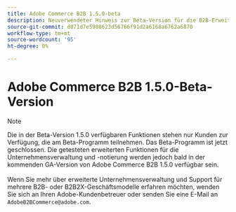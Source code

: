 ```yaml
---
title: Adobe Commerce B2B 1.5.0-beta
description: Neuverwendeter Hinweis zur Beta-Version für die B2B-Erweiterung
source-git-commit: d071d7e5908623d56766f91d2a6168a6762a6870
workflow-type: tm+mt
source-wordcount: '95'
ht-degree: 0%

---
```


# Adobe Commerce B2B 1.5.0-Beta-Version

>[!NOTE]
>
>Die in der Beta-Version 1.5.0 verfügbaren Funktionen stehen nur Kunden zur Verfügung, die am Beta-Programm teilnehmen. Das Beta-Programm ist jetzt geschlossen. Die getesteten erweiterten Funktionen für die Unternehmensverwaltung und -notierung werden jedoch bald in der kommenden GA-Version von Adobe Commerce B2B 1.5.0 verfügbar sein.<br><br>Wenn Sie mehr über erweiterte Unternehmensverwaltung und Support für mehrere B2B- oder B2B2X-Geschäftsmodelle erfahren möchten, wenden Sie sich an Ihren Adobe-Kundenbetreuer oder senden Sie eine E-Mail an `AdobeB2BCommerce@adobe.com`.
